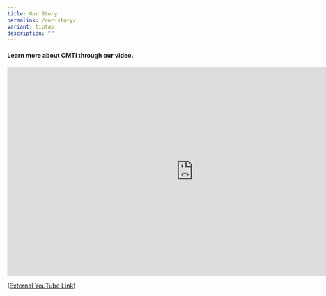 ```yaml
---
title: Our Story
permalink: /our-story/
variant: tiptap
description: ""
---
```

<h4>Learn more about CMTi through our video.</h4>
<p></p>
<div class="iframe-wrapper">
<iframe height="480" width="854" allowfullscreen="true" frameborder="0" src="https://www.youtube-nocookie.com/embed/4kts6ggOeTA?si=3Ybr0vqfOZGOFEXx"></iframe>
</div>
<p>(<a href="https://www.youtube-nocookie.com/embed/4kts6ggOeTA?si=3Ybr0vqfOZGOFEXx" rel="noopener noreferrer nofollow" target="_blank">External YouTube Link</a>)</p>